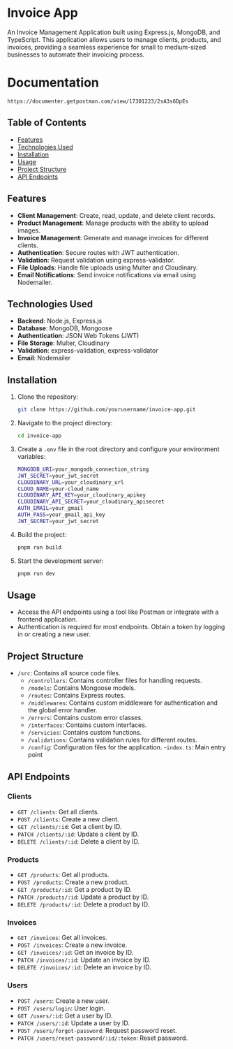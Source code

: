 # Invoice App

An Invoice Management Application built using Express.js, MongoDB, and TypeScript. This application allows users to manage clients, products, and invoices, providing a seamless experience for small to medium-sized businesses to automate their invoicing process.

# Documentation
```
https://documenter.getpostman.com/view/17301223/2sA3s6DpEs
```

## Table of Contents

- [Features](#features)
- [Technologies Used](#technologies-used)
- [Installation](#installation)
- [Usage](#usage)
- [Project Structure](#project-structure)
- [API Endpoints](#api-endpoints)

## Features

- **Client Management**: Create, read, update, and delete client records.
- **Product Management**: Manage products with the ability to upload images.
- **Invoice Management**: Generate and manage invoices for different clients.
- **Authentication**: Secure routes with JWT authentication.
- **Validation**: Request validation using express-validator.
- **File Uploads**: Handle file uploads using Multer and Cloudinary.
- **Email Notifications**: Send invoice notifications via email using Nodemailer.

## Technologies Used

- **Backend**: Node.js, Express.js
- **Database**: MongoDB, Mongoose
- **Authentication**: JSON Web Tokens (JWT)
- **File Storage**: Multer, Cloudinary
- **Validation**: express-validation, express-validator
- **Email**: Nodemailer

## Installation

1. Clone the repository:
   ```bash
   git clone https://github.com/yourusername/invoice-app.git
   ```
2. Navigate to the project directory:
   ```bash
   cd invoice-app
   ```
3. Create a `.env` file in the root directory and configure your environment variables:

    ```bash
    MONGODB_URI=your_mongodb_connection_string
    JWT_SECRET=your_jwt_secret
    CLOUDINARY_URL=your_cloudinary_url
    CLOUD_NAME=your-cloud_name
    CLOUDINARY_API_KEY=your_cloudinary_apikey
    CLOUDINARY_API_SECRET=your_cloudinary_apisecret
    AUTH_EMAIL=your_gmail
    AUTH_PASS=your_gmail_api_key
    JWT_SECRET=your_jwt_secret
    ```
4. Build the project:

    ```bash
    pnpm run build
    ```


2. Start the development server:

    ```bash
    pnpm run dev
    ```

## Usage

- Access the API endpoints using a tool like Postman or integrate with a frontend application.
- Authentication is required for most endpoints. Obtain a token by logging in or creating a new user.

## Project Structure

- `/src`: Contains all source code files.
  - `/controllers`: Contains controller files for handling requests.
  - `/models`: Contains Mongoose models.
  - `/routes`: Contains Express routes.
  - `/middlewares`: Contains custom middleware for authentication and the global error handler.
  - `/errors`: Contains custom error classes.
  - `/interfaces`: Contains custom interfaces.
  - `/servicies`: Contains custom functions.
  - `/validations`: Contains validation rules for different routes.
  - `/config`: Configuration files for the application.
-`index.ts`:  Main entry point

## API Endpoints

### Clients

- `GET /clients`: Get all clients.
- `POST /clients`: Create a new client.
- `GET /clients/:id`: Get a client by ID.
- `PATCH /clients/:id`: Update a client by ID.
- `DELETE /clients/:id`: Delete a client by ID.

### Products

- `GET /products`: Get all products.
- `POST /products`: Create a new product.
- `GET /products/:id`: Get a product by ID.
- `PATCH /products/:id`: Update a product by ID.
- `DELETE /products/:id`: Delete a product by ID.

### Invoices

- `GET /invoices`: Get all invoices.
- `POST /invoices`: Create a new invoice.
- `GET /invoices/:id`: Get an invoice by ID.
- `PATCH /invoices/:id`: Update an invoice by ID.
- `DELETE /invoices/:id`: Delete an invoice by ID.

### Users

- `POST /users`: Create a new user.
- `POST /users/login`: User login.
- `GET /users/:id`: Get a user by ID.
- `PATCH /users/:id`: Update a user by ID.
- `POST /users/forgot-password`: Request password reset.
- `PATCH /users/reset-password/:id/:token`: Reset password.




